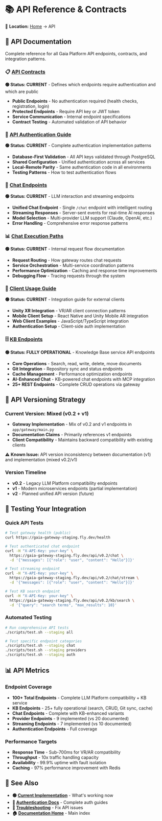 # 📚 API Reference & Contracts

📍 **Location:** [Home](../README.md) → API

## 🎯 API Documentation

Complete reference for all Gaia Platform API endpoints, contracts, and integration patterns.

### 📋 [API Contracts](api-contracts.md)
**🟢 Status: CURRENT** - Defines which endpoints require authentication and which are public

- **Public Endpoints** - No authentication required (health checks, registration, login)
- **Protected Endpoints** - Require API key or JWT token
- **Service Communication** - Internal endpoint specifications
- **Contract Testing** - Automated validation of API behavior

### 🔐 [API Authentication Guide](api-authentication-guide.md)  
**🟢 Status: CURRENT** - Complete authentication implementation patterns

- **Database-First Validation** - All API keys validated through PostgreSQL
- **Shared Configuration** - Unified authentication across all services
- **Local-Remote Parity** - Same authentication code in all environments
- **Testing Patterns** - How to test authentication flows

### 💬 [Chat Endpoints](chat-endpoints.md)
**🟢 Status: CURRENT** - LLM interaction and streaming endpoints

- **Unified Chat Endpoint** - Single `/chat` endpoint with intelligent routing
- **Streaming Responses** - Server-sent events for real-time AI responses
- **Model Selection** - Multi-provider LLM support (Claude, OpenAI, etc.)
- **Error Handling** - Comprehensive error response patterns

### 📊 [Chat Execution Paths](chat-endpoint-execution-paths.md)
**🟢 Status: CURRENT** - Internal request flow documentation

- **Request Routing** - How gateway routes chat requests
- **Service Orchestration** - Multi-service coordination patterns
- **Performance Optimization** - Caching and response time improvements
- **Debugging Flow** - Tracing requests through the system

### 👥 [Client Usage Guide](client-usage-guide.md)
**🟢 Status: CURRENT** - Integration guide for external clients

- **Unity XR Integration** - VR/AR client connection patterns
- **Mobile Client Setup** - React Native and Unity Mobile AR integration
- **Web Client Examples** - JavaScript/TypeScript integration
- **Authentication Setup** - Client-side auth implementation

### 🗄️ [KB Endpoints](kb-endpoints.md)
**🟢 Status: FULLY OPERATIONAL** - Knowledge Base service API endpoints

- **Core Operations** - Search, read, write, delete, move documents
- **Git Integration** - Repository sync and status endpoints
- **Cache Management** - Performance optimization endpoints
- **AI-Enhanced Chat** - KB-powered chat endpoints with MCP integration
- **25+ REST Endpoints** - Complete CRUD operations via gateway

## 🔄 API Versioning Strategy

### Current Version: Mixed (v0.2 + v1)
- **Gateway Implementation** - Mix of v0.2 and v1 endpoints in `app/gateway/main.py`
- **Documentation Claims** - Primarily references v1 endpoints
- **Client Compatibility** - Maintains backward compatibility with existing clients

⚠️ **Known Issue:** API version inconsistency between documentation (v1) and implementation (mixed v0.2/v1)

### Version Timeline
- **v0.2** - Legacy LLM Platform compatibility endpoints
- **v1** - Modern microservices endpoints (partial implementation)
- **v2** - Planned unified API version (future)

## 🧪 Testing Your Integration

### Quick API Tests
```bash
# Test gateway health (public)
curl https://gaia-gateway-staging.fly.dev/health

# Test authenticated chat endpoint
curl -H "X-API-Key: your-key" \
  https://gaia-gateway-staging.fly.dev/api/v0.2/chat \
  -d '{"messages": [{"role": "user", "content": "Hello"}]}'

# Test streaming endpoint
curl -H "X-API-Key: your-key" \
  https://gaia-gateway-staging.fly.dev/api/v0.2/chat/stream \
  -d '{"messages": [{"role": "user", "content": "Hello"}]}'

# Test KB search endpoint
curl -H "X-API-Key: your-key" \
  https://gaia-gateway-staging.fly.dev/api/v0.2/kb/search \
  -d '{"query": "search terms", "max_results": 10}'
```

### Automated Testing
```bash
# Run comprehensive API tests
./scripts/test.sh --staging all

# Test specific endpoint categories
./scripts/test.sh --staging chat
./scripts/test.sh --staging providers
./scripts/test.sh --staging auth
```

## 📊 API Metrics

### Endpoint Coverage
- **100+ Total Endpoints** - Complete LLM Platform compatibility + KB service
- **KB Endpoints** - 25+ fully operational (search, CRUD, Git sync, cache)
- **Chat Endpoints** - Complete with KB-enhanced variants
- **Provider Endpoints** - 9 implemented (vs 20 documented)
- **Streaming Endpoints** - 7 implemented (vs 10 documented)
- **Authentication Endpoints** - Full coverage

### Performance Targets
- **Response Time** - Sub-700ms for VR/AR compatibility
- **Throughput** - 10x traffic handling capacity
- **Availability** - 99.9% uptime with fault isolation
- **Caching** - 97% performance improvement with Redis

## 🔗 See Also

- **🟢 [Current Implementation](../current/README.md)** - What's working now
- **🔐 [Authentication Docs](../current/authentication/)** - Complete auth guides
- **🔧 [Troubleshooting](../current/troubleshooting/)** - Fix API issues
- **🏠 [Documentation Home](../README.md)** - Main index
